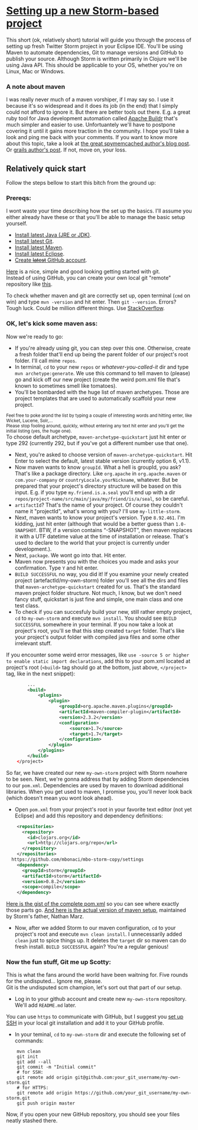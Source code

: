 # [Setting up a new Storm-based project](http://storm-project.net/)
This short (ok, relatively short) tutorial will guide you through the process of setting up fresh Twitter Storm project in your Eclipse IDE. You'll be using Maven to automate dependencies, Git to manage versions and GitHub to publish your source. Although Storm is written primarily in Clojure we'll be using Java API. This should be applicable to your OS, whether you're on Linux, Mac or Windows.

### A note about maven
I was really never much of a maven vorshiper, if I may say so. I use it because it's so widespread and it does its job (in the end) that I simply could not afford to ignore it. But there are better tools out there. E.g. a great ruby tool for Java development automation called [Apache Buildr](http://buildr.apache.org/) that's much simpler and easier to use. Unfortuantely we'll have to postpone covering it until it gains more traction in the community. I hope you'll take a look and ping me back with your comments. If you want to know more about this topic, take a look at [the great spymemcached author's blog post](http://dustin.github.io/2010/04/01/why-not-maven.html). Or [grails author's post](http://graemerocher.blogspot.com/2008/01/why-grails-doesnt-use-maven.html). If not, move on, your loss.

## Relatively quick start
Follow the steps bellow to start this bitch from the ground up:

### Prereqs:
I wont waste your time describing how the set up the basics. I'll assume you either already have these or that you'll be able to manage the basic setup yourself.
* [Install latest Java (JRE or JDK)](http://www.oracle.com/technetwork/java/javase/downloads/index.html).
* [Install latest Git](http://git-scm.com/downloads).
* [Install latest Maven](http://maven.apache.org/download.html).
* [Install latest Eclipse](http://www.eclipse.org/downloads).
* [Create <del>latest</del> GitHub account](http://github.com).

[Here](http://rogerdudler.github.io/git-guide/) is a nice, simple and good looking getting started with git.  
Instead of using GitHub, you can create your own local git "remote" repository like [this]().  

To check whether maven and git are correctly set up, open terminal (`cmd` on win) and type `mvn -version` and hit enter. Then `git --version`. Errors? Tough luck. Could be million different things. Use [StackOverflow](http://stackoverflow.com/).


### OK, let's kick some maven ass:
Now we're ready to go: 
* If you're already using git, you can step over this one. Otherwise, create a fresh folder that'll end up being the parent folder of our project's root folder. I'll call mine `repos`.
* In terminal, `cd` to your new `repos` or *whatever-you-called-it* dir and type `mvn archetype:generate`. We use this command to tell maven to (please) go and kick off our new project (create the weird pom.xml file that's known to sometimes smell like tomatoes).
* You'll be bombarded with the huge list of maven archetypes. Those are project templates that are used to automatically scaffold your new project.  

<small>Feel free to poke arond the list by typing a couple of interesting words and hitting enter, like Wicket, Lucene, Solr,...  
Please stop fooling around, quickly, without entering any text hit enter and you'll get the initial listing (yes, the huge one).</small>  
To choose default archetype, `maven-archetype-quickstart` just hit enter or type 292 (currently 292, but if you've got a different number use that one).
* Next, you're asked to choose version of `maven-archetype-quickstart`. Hit Enter to select the default, latest stable version (currently option 6, v1.1).
* Now maven wants to know `groupId`. What a hell is groupId, you ask? That's like a package directory. Like `org.apache` in `org.apache.maven` or `com.your-company` or `countryLocale.yourNickname`, whatever. But be prepared that your project's directory structure will be based on this input. E.g. if you type `my.friend.is.a.seal` you'll end up with a dir `repos/project-name/src/main/java/my/friend/is/a/seal`, so be careful.
* `artifactId`? That's the name of your project. Of course they couldn't name it "projectId", what's wrong with you? I'll use `my-little-storm`.
* Next, maven wants to know your project's version. Type `8.92.461`. I'm kidding, just hit enter (although that would be a better guess than `1.0-SNAPSHOT`. BTW, if a version contains “-SNAPSHOT”, then maven replaces it with a UTF datetime value at the time of installation or release. That's used to declare to the world that your project is currently under development.).
* Next, `package`. We wont go into that. Hit enter.
* Maven now presents you with the choices you made and asks your confirmation. Type `Y` and hit enter.
* `BUILD SUCCESSFUL` no way, you did it! If you examine your newly created project (artefactId/my-own-storm) folder you'll see all the dirs and files that `maven-archetype-quickstart` created for us. That's the standard maven project folder structure. Not much, I know, but we don't need fancy stuff, quickstart is just fine and simple, one main class and one test class. 
* To check if you can succesfuly build your new, still rather empty project, `cd` to `my-own-storm` and execute `mvn install`. You should see `BUILD SUCCESSFUL` somewhere in your terminal. If you now take a look at project's root, you'll se that this step created `target` folder. That's like your project's output folder with compiled java files and some other irrelevant stuff.  

If you encounter some weird error messages, like `use -source 5 or higher to enable static import declarations`, add this to your pom.xml located at project's root (```<build>``` tag should go at the bottom, just above, ```</project>``` tag, like in the next snippet):

```xml
        ...
        <build>
            <plugins>
                <plugin>
                    <groupId>org.apache.maven.plugins</groupId>
                    <artifactId>maven-compiler-plugin</artifactId>
                    <version>2.3.2</version>
                    <configuration>
                        <source>1.7</source>
                        <target>1.7</target>
                    </configuration>
                </plugin>
            </plugins>
        </build>
    </project>
```

So far, we have created our new `my-own-storm` project with Storm nowhere to be seen. Next, we're gonna address that by adding Storm dependencies to our `pom.xml`. Dependencies are used by maven to download additional libraries. When you get used to maven, I promise you, you'll never look back (which doesn't mean you wont look ahead). 
* Open `pom.xml` from your project's root in your favorite text editor (not yet Eclipse) and add this repository and dependency definitions:
```xml
    <repositories> 
      <repository> 
        <id>clojars.org</id> 
        <url>http://clojars.org/repo</url> 
      </repository> 
    </repositories> 
  https://github.com/mbonaci/mbo-storm-copy/settings
    <dependency>
      <groupId>storm</groupId>
      <artifactId>storm</artifactId>
      <version>0.8.2</version>
      <scope>compile</scope>
    </dependency>
```
[Here is the gist of the complete pom.xml](https://gist.github.com/mbonaci/5996278) so you can see where exactly those parts go.
[And here is the actual version of maven setup](https://github.com/nathanmarz/storm/wiki/Maven), maintained by Storm's father, Nathan Marz.
* Now, after we added Storm to our maven configuration, `cd` to your project's root and execute `mvn clean install`. I unnecessarily added `clean` just to spice things up. It deletes the `target` dir so maven can do fresh install. `BUILD SUCCESSFUL` again? You're a regular genious!

### Now the fun stuff, Git me up Scotty:
This is what the fans around the world have been waitning for. Five rounds for the undisputed... Ignore me, please.  
Git is the undisputed scm champion, let's sort out that part of our setup.
* Log in to your github account and create new `my-own-storm` repository. We'll add `README.md` later.  

You can use `https` to communicate with GitHub, but I suggest you [set up SSH](https://help.github.com/articles/generating-ssh-keys) in your local git installation and add it to your GitHub profile.  

* In your teminal, `cd` to `my-own-storm` dir and execute the following set of commands:

```shell
    mvn clean
    git init
    git add --all
    git commit -m "Initial commit"
    # for SSH:
    git remote add origin git@github.com:your_git_username/my-own-storm.git
    # for HTTPS:
    git remote add origin https://github.com/your_git_username/my-own-storm.git
    git push origin master
```

Now, if you open your new GitHub repository, you should see your files neatly stashed there.




